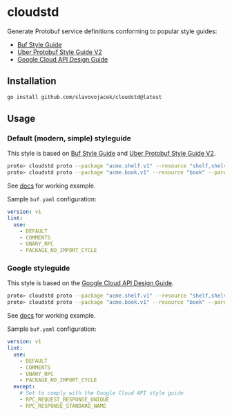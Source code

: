# cloudstd

Generate Protobuf service definitions conforming to popular style guides:

- [Buf Style Guide](https://docs.buf.build/best-practices/style-guide)
- [Uber Protobuf Style Guide V2](https://github.com/uber/prototool/blob/dev/style/README.md)
- [Google Cloud API Design Guide](https://cloud.google.com/apis/design)

## Installation

```sh
go install github.com/slavovojacek/cloudstd@latest
```

## Usage

### Default (modern, simple) styleguide

This style is based on [Buf Style Guide](https://docs.buf.build/best-practices/style-guide) and [Uber Protobuf Style Guide V2](https://github.com/uber/prototool/blob/dev/style/README.md).

```sh
proto> cloudstd proto --package "acme.shelf.v1" --resource "shelf,shelves"
proto> cloudstd proto --package "acme.book.v1" --resource "book" --parent "shelf,shelves"
```

See [docs](docs/examples/proto/modern/README.md) for working example.

Sample `buf.yaml` configuration:

```yaml
version: v1
lint:
  use:
    - DEFAULT
    - COMMENTS
    - UNARY_RPC
    - PACKAGE_NO_IMPORT_CYCLE
```

### Google styleguide

This style is based on the [Google Cloud API Design Guide](https://cloud.google.com/apis/design).

```sh
proto> cloudstd proto --package "acme.shelf.v1" --resource "shelf,shelves" --google
proto> cloudstd proto --package "acme.book.v1" --resource "book" --parent "shelf,shelves" --google
```

See [docs](docs/examples/proto/google/README.md) for working example.

Sample `buf.yaml` configuration:

```yaml
version: v1
lint:
  use:
    - DEFAULT
    - COMMENTS
    - UNARY_RPC
    - PACKAGE_NO_IMPORT_CYCLE
  except:
    # Set to comply with the Google Cloud API style guide
    - RPC_REQUEST_RESPONSE_UNIQUE
    - RPC_RESPONSE_STANDARD_NAME
```
